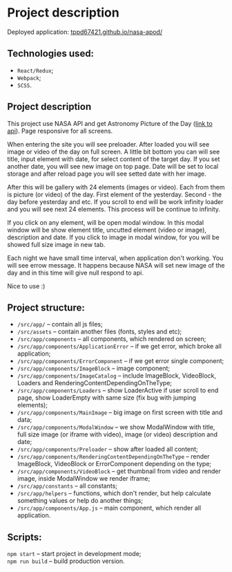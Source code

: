 # Project description

Deployed application: [tppd67421.github.io/nasa-apod/](https://tppd67421.github.io/nasa-apod/)

## Technologies used:

* `React/Redux`;
* `Webpack`;
* `SCSS`.

## Project description

This project use NASA API and get Astronomy Picture of the Day ([link to api](https://api.nasa.gov/)). Page responsive for all screens.

When entering the site you will see preloader. After loaded you will see image or video of the day on full screen. A little bit bottom you can will see title, input element with date, for select content of the target day. If you set another date, you will see new image on top page. Date will be set to local storage and after reload page you will see setted date with her image.

After this will be gallery with 24 elements (images or video). Each from them is picture (or video) of the day. First element of the yesterday. Second - the day before yesterday and etc. If you scroll to end will be work infinity loader and you will see next 24 elements. This process will be continue to infinity.

If you click on any element, will be open modal window. In this modal window will be show element title, uncutted element (video or image), description and date. If you click to image in modal window, for you will be showed full size image in new tab.

Each night we have small time interval, when application don't working. You will see errow message. It happens because NASA will set new image of the day and in this time will give null respond to api.

Nice to use :)

## Project structure:

* `/src/app/` – contain all js files;
* `/src/assets` – contain another files (fonts, styles and etc);
* `/src/app/components` – all components, which rendered on screen;
* `/src/app/components/ApplicationError` – if we get error, which broke all application;
* `/src/app/components/ErrorComponent` – if we get error single component;
* `/src/app/components/ImageBlock` – image component;
* `/src/app/components/ImageCatalog` – include ImageBlock, VideoBlock, Loaders and RenderingContentDependingOnTheType;
* `/src/app/components/Loaders` – show LoaderActive if user scroll to end page, show LoaderEmpty with same size (fix bug with jumping elements);
* `/src/app/components/MainImage` – big image on first screen with title and data;
* `/src/app/components/ModalWindow` – we show ModalWindow with title, full size image (or iframe with video), image (or video) description and date;
* `/src/app/components/Preloader` – show after loaded all content;
* `/src/app/components/RenderingContentDependingOnTheType` – render ImageBlock, VideoBlock or ErrorComponent depending on the type;
* `/src/app/components/VideoBlock` – get thumbnail from video and render image, inside ModalWindow we render iframe;
* `/src/app/constants` – all constants;
* `/src/app/helpers` – functions, which don't render, but help calculate something values or help do another things;
* `/src/app/components/App.js` – main component, which render all application.

## Scripts:

`npm start` – start project in development mode;
<br>
`npm run build` – build production version.
